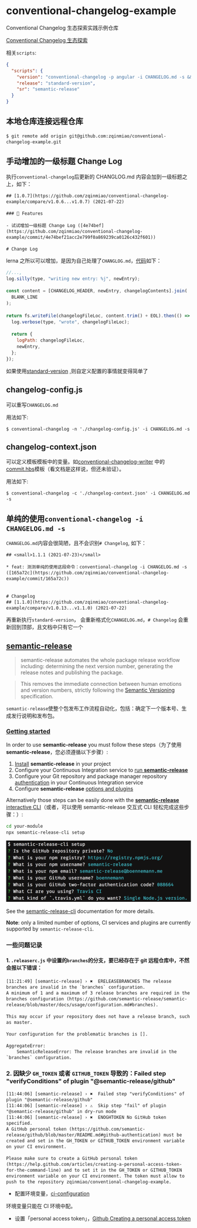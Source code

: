 # conventional-changelog-example

Conventional Changelog 生态探索实践示例仓库

[Conventional Changelog 生态探索](./docs/conventional-changelog.md)

相关`scripts`:

```json
{
  "scripts": {
    "version": "conventional-changelog -p angular -i CHANGELOG.md -s && git add CHANGELOG.md",
    "release": "standard-version",
    "sr": "semantic-release"
  }
}
```

## 本地仓库连接远程仓库

```
$ git remote add origin git@github.com:zqinmiao/conventional-changelog-example.git
```

## 手动增加的一级标题 Change Log

执行`conventional-changelog`后更新的 CHANGLOG.md 内容会加到一级标题之上，如下：

```
## [1.0.7](https://github.com/zqinmiao/conventional-changelog-example/compare/v1.0.6...v1.0.7) (2021-07-22)

### 🎸 Features

- 试试增加一级标题 Change Log ([4e74bef](https://github.com/zqinmiao/conventional-changelog-example/commit/4e74bef21acc2e799f0a869239ca0126c432f601))

# Change Log
```

lerna 之所以可以增加，是因为自己处理了`CHANGLOG.md`，[代码](https://github.com/lerna/lerna/blob/main/core/conventional-commits/lib/update-changelog.js#L71)如下：

```js
//...,
log.silly(type, "writing new entry: %j", newEntry);

const content = [CHANGELOG_HEADER, newEntry, changelogContents].join(
  BLANK_LINE
);

return fs.writeFile(changelogFileLoc, content.trim() + EOL).then(() => {
  log.verbose(type, "wrote", changelogFileLoc);

  return {
    logPath: changelogFileLoc,
    newEntry,
  };
});
```

如果使用[standard-version](https://github.com/conventional-changelog/standard-version) ,则自定义配置的事情就变得简单了

## changelog-config.js

可以重写`CHANGELOG.md`

用法如下:

```
$ conventional-changelog -n './changelog-config.js' -i CHANGELOG.md -s
```

## changelog-context.json

可以定义模板模板中的变量。如[conventional-changelog-writer](https://github.com/conventional-changelog/conventional-changelog/tree/master/packages/conventional-changelog-writer) 中的 [commit.hbs](https://github.com/conventional-changelog/conventional-changelog/blob/master/packages/conventional-changelog-writer/templates/commit.hbs)模板（看文档是这样说，但还未验证）。

用法如下:

```
$ conventional-changelog -c './changelog-context.json' -i CHANGELOG.md -s
```

## 单纯的使用`conventional-changelog -i CHANGELOG.md -s`

`CHANGELOG.md`内容会很简陋，且不会识别`# Changelog`, 如下：

```
## <small>1.1.1 (2021-07-23)</small>

* feat: 测测单纯的使用这段命令：conventional-changelog -i CHANGELOG.md -s ([165a72c](https://github.com/zqinmiao/conventional-changelog-example/commit/165a72c))


# Changelog
## [1.1.0](https://github.com/zqinmiao/conventional-changelog-example/compare/v1.0.13...v1.1.0) (2021-07-22)

```

再重新执行`standard-version`， 会重新格式化`CHANGELOG.md`，`# Changelog` 会重新回到顶部，且文档中只有它一个

## [semantic-release](https://github.com/semantic-release/semantic-release)

> semantic-release automates the whole package release workflow including: determining the next version number, generating the release notes and publishing the package.

> This removes the immediate connection between human emotions and version numbers, strictly following the [Semantic Versioning](http://semver.org/) specification.

`semantic-release`使整个包发布工作流程自动化，包括：确定下一个版本号、生成发行说明和发布包。

### [Getting started](https://github.com/semantic-release/semantic-release/blob/master/docs/usage/getting-started.md#getting-started)

In order to use **semantic-release** you must follow these steps（为了使用**semantic-release**，您必须遵循以下步骤）:

1. [Install](https://github.com/semantic-release/semantic-release/blob/master/docs/usage/installation.md#installation) **semantic-release** in your project
2. Configure your Continuous Integration service to [run **semantic-release**](https://github.com/semantic-release/semantic-release/blob/master/docs/usage/ci-configuration.md#run-semantic-release-only-after-all-tests-succeeded)
3. Configure your Git repository and package manager repository [authentication](https://github.com/semantic-release/semantic-release/blob/master/docs/usage/ci-configuration.md#authentication) in your Continuous Integration service
4. Configure **semantic-release** [options and plugins](https://github.com/semantic-release/semantic-release/blob/master/docs/usage/configuration.md#configuration)

Alternatively those steps can be easily done with the [**semantic-release** interactive CLI](https://github.com/semantic-release/cli)（或者，可以使用 semantic-release 交互式 CLI 轻松完成这些步骤：）:

```bash
cd your-module
npx semantic-release-cli setup
```

![dialogue](https://github.com/semantic-release/semantic-release/blob/master/media/semantic-release-cli.png?raw=true)

See the [semantic-release-cli](https://github.com/semantic-release/cli#what-it-does) documentation for more details.

**Note**: only a limited number of options, CI services and plugins are currently supported by `semantic-release-cli`.

### 一些问题记录

#### 1. `.releaserc.js` 中设置的`branches`的分支，要已经存在于 git 远程仓库中，不然会报以下错误：

```
[11:21:49] [semantic-release] › ✖  ERELEASEBRANCHES The release branches are invalid in the `branches` configuration.
A minimum of 1 and a maximum of 3 release branches are required in the branches configuration (https://github.com/semantic-release/semantic-release/blob/master/docs/usage/configuration.md#branches).

This may occur if your repository does not have a release branch, such as master.

Your configuration for the problematic branches is [].

AggregateError:
    SemanticReleaseError: The release branches are invalid in the `branches` configuration.
```

### 2. 因缺少 `GH_TOKEN` 或者 `GITHUB_TOKEN` 导致的：Failed step "verifyConditions" of plugin "@semantic-release/github"

```
[11:44:06] [semantic-release] › ✖  Failed step "verifyConditions" of plugin "@semantic-release/github"
[11:44:06] [semantic-release] › ⚠  Skip step "fail" of plugin "@semantic-release/github" in dry-run mode
[11:44:06] [semantic-release] › ✖  ENOGHTOKEN No GitHub token specified.
A GitHub personal token (https://github.com/semantic-release/github/blob/master/README.md#github-authentication) must be created and set in the GH_TOKEN or GITHUB_TOKEN environment variable on your CI environment.

Please make sure to create a GitHub personal token (https://help.github.com/articles/creating-a-personal-access-token-for-the-command-line) and to set it in the GH_TOKEN or GITHUB_TOKEN environment variable on your CI environment. The token must allow to push to the repository zqinmiao/conventional-changelog-example.
```

- 配置环境变量，[ci-configuration](https://github.com/semantic-release/semantic-release/blob/master/docs/usage/ci-configuration.md#ci-configuration)

环境变量只能在 CI 环境中配。

- 设置「personal access token」，[Github Creating a personal access token](https://docs.github.com/en/github/authenticating-to-github/keeping-your-account-and-data-secure/creating-a-personal-access-token)
